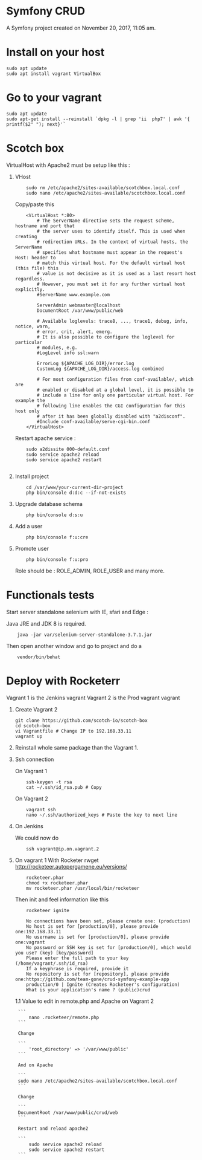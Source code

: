 Symfony CRUD
============

A Symfony project created on November 20, 2017, 11:05 am.


Install on your host
=======

```
sudo apt update
sudo apt install vagrant VirtualBox
```

Go to your vagrant
=====

```
sudo apt update
sudo apt-get install --reinstall `dpkg -l | grep 'ii  php7' | awk '{ printf($2" "); next}'`
```

Scotch box
==========

VirtualHost with Apache2 must be setup like this : 

1. VHost 

	```
		sudo rm /etc/apache2/sites-available/scotchbox.local.conf 
		sudo nano /etc/apache2/sites-available/scotchbox.local.conf 
	```

	Copy/paste this

	```
		<VirtualHost *:80>
	        # The ServerName directive sets the request scheme, hostname and port that
	        # the server uses to identify itself. This is used when creating
	        # redirection URLs. In the context of virtual hosts, the ServerName
	        # specifies what hostname must appear in the request's Host: header to
	        # match this virtual host. For the default virtual host (this file) this
	        # value is not decisive as it is used as a last resort host regardless.
	        # However, you must set it for any further virtual host explicitly.
	        #ServerName www.example.com

	        ServerAdmin webmaster@localhost
	        DocumentRoot /var/www/public/web

	        # Available loglevels: trace8, ..., trace1, debug, info, notice, warn,
	        # error, crit, alert, emerg.
	        # It is also possible to configure the loglevel for particular
	        # modules, e.g.
	        #LogLevel info ssl:warn

	        ErrorLog ${APACHE_LOG_DIR}/error.log
	        CustomLog ${APACHE_LOG_DIR}/access.log combined

	        # For most configuration files from conf-available/, which are
	        # enabled or disabled at a global level, it is possible to
	        # include a line for only one particular virtual host. For example the
	        # following line enables the CGI configuration for this host only
	        # after it has been globally disabled with "a2disconf".
	        #Include conf-available/serve-cgi-bin.conf
		</VirtualHost>
	```

	Restart apache service : 

	```
		sudo a2dissite 000-default.conf
		sudo service apache2 reload
		sudo service apache2 restart


	```

2. Install project


	```
		cd /var/www/your-current-dir-project
		php bin/console d:d:c --if-not-exists
	```

3. Upgrade database schema

	```
		php bin/console d:s:u
	```

4. Add a user

	```
		php bin/console f:u:cre
	```

5. Promote user

	```
		php bin/console f:u:pro
	```

	Role should be : ROLE_ADMIN, ROLE_USER and many more.

# Functionals tests

Start server standalone selenium with IE, sfari and Edge :

Java JRE and JDK 8 is required.

```
	java -jar var/selenium-server-standalone-3.7.1.jar
```

Then open another window and go to project and do a 

```
	vendor/bin/behat
```

# Deploy with Rocketerr

Vagrant 1 is the Jenkins vagrant
Vagrant 2 is the Prod vagrant vagrant

1. Create Vagrant 2

	```
	git clone https://github.com/scotch-io/scotch-box
	cd scotch-box
	vi Vagrantfile # Change IP to 192.168.33.11
	vagrant up
	```

2. Reinstall whole same package than the Vagrant 1.

3. Ssh connection
	
	On Vagrant 1

	```
		ssh-keygen -t rsa
		cat ~/.ssh/id_rsa.pub # Copy
	```

	On Vagrant 2

	```
		vagrant ssh 
		nano ~/.ssh/authorized_keys # Paste the key to next line
	```

4. On Jenkins
	
	We could now do 

	```
		ssh vagrant@ip.on.vagrant.2 
	```

5. On vagrant 1 With Rocketer rwget http://rocketeer.autopergamene.eu/versions/

	```
		rocketeer.phar
 		chmod +x rocketeer.phar
		mv rocketeer.phar /usr/local/bin/rocketeer
	```

	Then init and feel information like this 

	```
		rocketeer ignite

		No connections have been set, please create one: (production)
		No host is set for [production/0], please provide one:192.168.33.11
		No username is set for [production/0], please provide one:vagrant
		No password or SSH key is set for [production/0], which would you use? (key) [key/password]
		Please enter the full path to your key (/home/vagrant/.ssh/id_rsa)
		If a keyphrase is required, provide it
		No repository is set for [repository], please provide one:https://github.com/team-gone/crud-symfony-example-app
		production/0 | Ignite (Creates Rocketeer's configuration)
		What is your application's name ? (public)crud
	```

	1.1 Value to edit in remote.php and Apache on Vagrant 2

		```
			nano .rocketeer/remote.php
		```

		Change

		```
			'root_directory' => '/var/www/public'
		```

		And on Apache

		```
		sudo nano /etc/apache2/sites-available/scotchbox.local.conf
		```

		Change

		```
		DocumentRoot /var/www/public/crud/web
		```

		Restart and reload apache2

		```
			sudo service apache2 reload
			sudo service apache2 restart
		```
